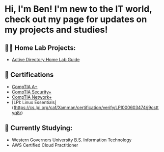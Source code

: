 <h1>Hi, I'm Ben! I'm new to the IT world, check out my page for updates on my projects and studies!

<h2>👨‍💻 Home Lab Projects:</h2>

- [Active Directory Home Lab Guide](https://github.com/Bzahirpour/ActiveDirectoryLab/blob/main/README.md)


<h2>📄 Certifications</h2>

- [CompTIA A+](https://www.credly.com/badges/0608eb26-3a29-4353-bb45-b4647f1cd22f/linked_in_profile)
- [CompTIA Security+](https://www.credly.com/badges/545f24d1-4400-41ed-948d-af65a5adb4cb/linked_in?t=s8nvb2)
- [CompTIA Network+](https://www.credly.com/users/benjamin-zahirpour/badges)
- [LPI: Linux Essentials]((https://cs.lpi.org/caf/Xamman/certification/verify/LPI000603474/j9csttyq8r)

<h2>🏫 Currently Studying:</h2>

- Western Governors University B.S. Information Technology<br>
- AWS Certified Cloud Practitioner<br>
